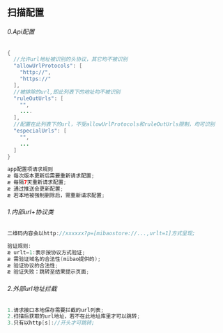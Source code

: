 扫描配置
----
###### 0.Api配置
```java
{
  //允许url地址被识别的头协议，其它均不被识别
  "allowUrlProtocols": [
    "http://",
    "https://"
  ],
  //被排除的url,即此列表下的地址均不被识别
  "ruleOutUrls": [
    "",
    ....
  ],
  //配置在此列表下的url，不受allowUrlProtocols和ruleOutUrls限制，均可识别
  "especialUrls": [
    "",
    ...
  ]
}

app配置项请求规则
æ 每次版本更新后需要重新请求配置;
æ 每隔7天重新请求配置;
æ 通过推送会更新配置;
æ 若本地被强制删除后，需重新请求配置;
```
###### 1.内部url+协议类
```java
二维码内容会以http://xxxxxx?p=[mibaostore://...,urlt=1]方式呈现;

验证规则:
æ urlt=1:表示按协议方式验证;
æ 需验证域名的合法性(mibao提供的);
æ 验证协议的合法性;
æ 验证失败：跳转至结果提示页面;
```
###### 2.外部url地址拦截
```java
1.请求接口本地保存需要拦截的url列表;
2.扫描后获取的url地址，若不在此地址库里才可以跳转;
3.只有以http[s]://开头才可跳转;
```